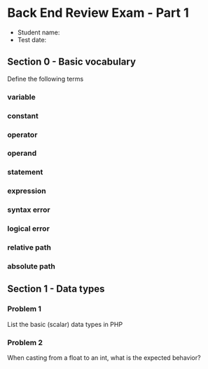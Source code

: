 Back End Review Exam - Part 1
=============================

* Student name:
* Test date:

Section 0 - Basic vocabulary
----------------------------

Define the following terms

### variable

### constant

### operator

### operand

### statement

### expression

### syntax error

### logical error

### relative path

### absolute path

Section 1 - Data types
----------------------

### Problem 1

List the basic (scalar) data types in PHP

### Problem 2

When casting from a float to an int, what is the expected behavior?

